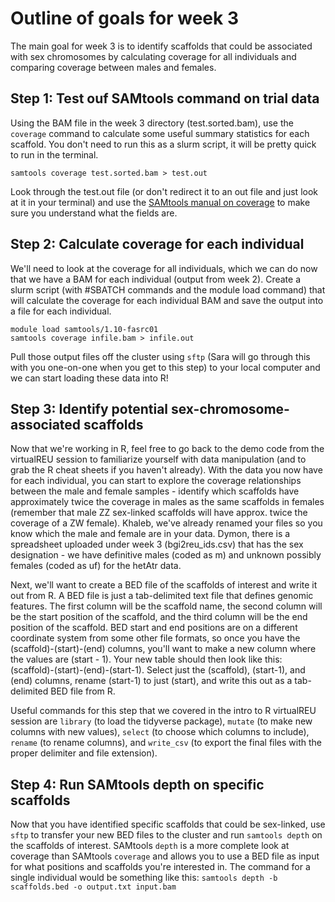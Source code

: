 # Outline of goals for week 3

The main goal for week 3 is to identify scaffolds that could be associated with sex chromosomes by calculating coverage for all individuals and comparing coverage between males and females. 

## Step 1: Test ouf SAMtools command on trial data

Using the BAM file in the week 3 directory (test.sorted.bam), use the `coverage` command to calculate some useful summary statistics for each scaffold. You don't need to run this as a slurm script, it will be pretty quick to run in the terminal.  

`samtools coverage test.sorted.bam > test.out`  

Look through the test.out file (or don't redirect it to an out file and just look at it in your terminal) and use the [SAMtools manual on coverage](http://www.htslib.org/doc/samtools-coverage.html) to make sure you understand what the fields are.  

## Step 2: Calculate coverage for each individual  

We'll need to look at the coverage for all individuals, which we can do now that we have a BAM for each individual (output from week 2). Create a slurm script (with #SBATCH commands and the module load command) that will calculate the coverage for each individual BAM and save the output into a file for each individual.  

`module load samtools/1.10-fasrc01`  
`samtools coverage infile.bam > infile.out`  

Pull those output files off the cluster using `sftp` (Sara will go through this with you one-on-one when you get to this step) to your local computer and we can start loading these data into R!  

## Step 3: Identify potential sex-chromosome-associated scaffolds 

Now that we're working in R, feel free to go back to the demo code from the virtualREU session to familiarize yourself with data manipulation (and to grab the R cheat sheets if you haven't already). With the data you now have for each individual, you can start to explore the coverage relationships between the male and female samples - identify which scaffolds have approximately twice the coverage in males as the same scaffolds in females (remember that male ZZ sex-linked scaffolds will have approx. twice the coverage of a ZW female). Khaleb, we've already renamed your files so you know which the male and female are in your data. Dymon, there is a spreadsheet uploaded under week 3 (bgi2reu_ids.csv) that has the sex designation - we have definitive males (coded as m) and unknown possibly females (coded as uf) for the hetAtr data.

Next, we'll want to create a BED file of the scaffolds of interest and write it out from R. A BED file is just a tab-delimited text file that defines genomic features. The first column will be the scaffold name, the second column will be the start position of the scaffold, and the third column will be the end position of the scaffold. BED start and end positions are on a different coordinate system from some other file formats, so once you have the (scaffold)-(start)-(end) columns, you'll want to make a new column where the values are (start - 1). Your new table should then look like this: (scaffold)-(start)-(end)-(start-1). Select just the (scaffold), (start-1), and (end) columns, rename (start-1) to just (start), and write this out as a tab-delimited BED file from R.  

Useful commands for this step that we covered in the intro to R virtualREU session are `library` (to load the tidyverse package), `mutate` (to make new columns with new values), `select` (to choose which columns to include), `rename` (to rename columns), and `write_csv` (to export the final files with the proper delimiter and file extension).  

## Step 4: Run SAMtools depth on specific scaffolds  

Now that you have identified specific scaffolds that could be sex-linked, use `sftp` to transfer your new BED files to the cluster and run `samtools depth` on the scaffolds of interest. SAMtools `depth` is a more complete look at coverage than SAMtools `coverage` and allows you to use a BED file as input for what positions and scaffolds you're interested in. The command for a single individual would be something like this: `samtools depth -b scaffolds.bed -o output.txt input.bam`
